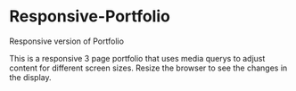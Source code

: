 # Responsive-Portfolio
Responsive version of Portfolio

This is a responsive 3 page portfolio that uses media querys to adjust content for different screen sizes.
Resize the browser to see the changes in the display.